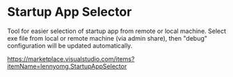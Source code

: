 # Startup App Selector
Tool for easier selection of startup app from remote or local machine. Select exe file from local or remote machine (via admin share), then "debug" configuration will be updated automatically.

https://marketplace.visualstudio.com/items?itemName=lennyomg.StartupAppSelector
